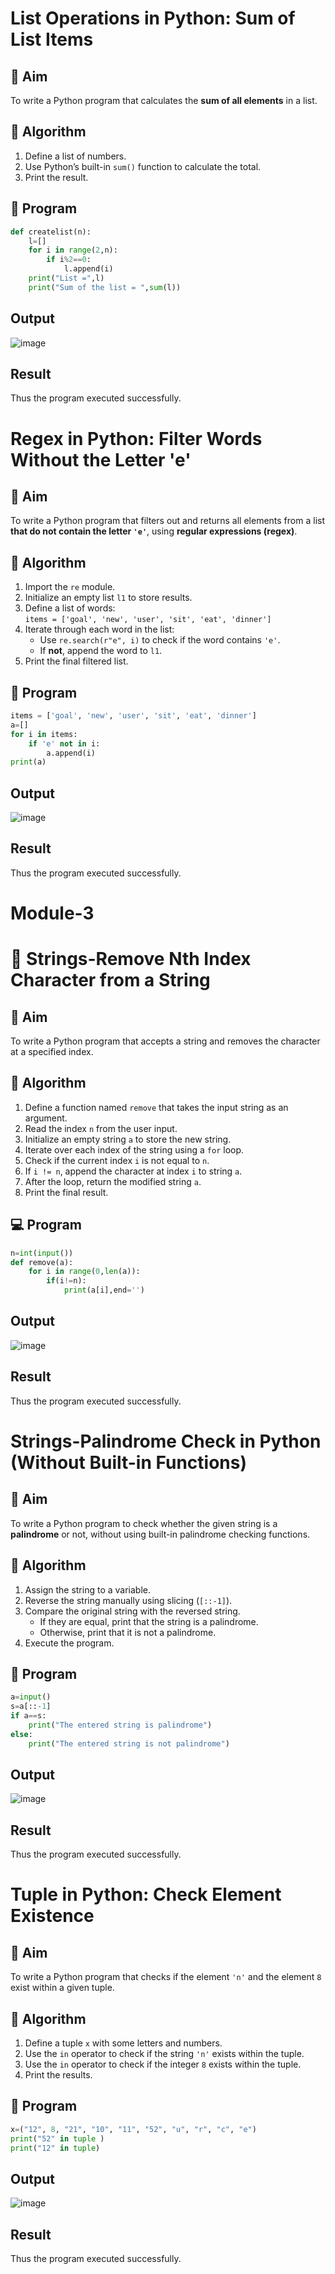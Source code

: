 # List Operations in Python: Sum of List Items

## 🎯 Aim
To write a Python program that calculates the **sum of all elements** in a list.

## 🧠 Algorithm
1. Define a list of numbers.
2. Use Python’s built-in `sum()` function to calculate the total.
3. Print the result.

## 🧾 Program
```python
def createlist(n):
    l=[]
    for i in range(2,n):
        if i%2==0:
            l.append(i)
    print("List =",l)
    print("Sum of the list = ",sum(l))

```

## Output

![image](https://github.com/user-attachments/assets/707d0836-85eb-4ab5-802b-5bc9a6521f8f)


## Result

Thus the program executed successfully.

# Regex in Python: Filter Words Without the Letter 'e'

## 🎯 Aim
To write a Python program that filters out and returns all elements from a list **that do not contain the letter `'e'`**, using **regular expressions (regex)**.

## 🧠 Algorithm
1. Import the `re` module.
2. Initialize an empty list `l1` to store results.
3. Define a list of words:  
   `items = ['goal', 'new', 'user', 'sit', 'eat', 'dinner']`
4. Iterate through each word in the list:
   - Use `re.search(r"e", i)` to check if the word contains `'e'`.
   - If **not**, append the word to `l1`.
5. Print the final filtered list.

## 🧾 Program
```python
items = ['goal', 'new', 'user', 'sit', 'eat', 'dinner']
a=[]
for i in items:
    if 'e' not in i:
        a.append(i)
print(a)
```


## Output

![image](https://github.com/user-attachments/assets/99a48b2a-dee4-4f79-b07c-06bbf6884939)


## Result

Thus the program executed successfully.

# Module-3
# 🧹 Strings-Remove Nth Index Character from a String

## 🎯 Aim
To write a Python program that accepts a string and removes the character at a specified index.

## 🧠 Algorithm
1. Define a function named `remove` that takes the input string as an argument.
2. Read the index `n` from the user input.
3. Initialize an empty string `a` to store the new string.
4. Iterate over each index of the string using a `for` loop.
5. Check if the current index `i` is not equal to `n`.
6. If `i != n`, append the character at index `i` to string `a`.
7. After the loop, return the modified string `a`.
8. Print the final result.

## 💻 Program
```python
n=int(input())
def remove(a):
    for i in range(0,len(a)):
        if(i!=n):
            print(a[i],end='')
```

## Output

![image](https://github.com/user-attachments/assets/eaec1db6-43e1-4ed0-9f41-c7fd8acf27db)


## Result

Thus the program executed successfully.

# Strings-Palindrome Check in Python (Without Built-in Functions)

## 🎯 Aim
To write a Python program to check whether the given string is a **palindrome** or not, without using built-in palindrome checking functions.

## 🧠 Algorithm
1. Assign the string to a variable.
2. Reverse the string manually using slicing (`[::-1]`).
3. Compare the original string with the reversed string.
   - If they are equal, print that the string is a palindrome.
   - Otherwise, print that it is not a palindrome.
4. Execute the program.

## 🧾 Program

```python
a=input()
s=a[::-1]
if a==s:
    print("The entered string is palindrome")
else:
    print("The entered string is not palindrome")
```

## Output

![image](https://github.com/user-attachments/assets/1b21809c-9d7d-40a1-ab29-3100c9b0493e)


## Result

Thus the program executed successfully.

# Tuple in Python: Check Element Existence

## 🎯 Aim
To write a Python program that checks if the element `'n'` and the element `8` exist within a given tuple.

## 🧠 Algorithm
1. Define a tuple `x` with some letters and numbers.
2. Use the `in` operator to check if the string `'n'` exists within the tuple.
3. Use the `in` operator to check if the integer `8` exists within the tuple.
4. Print the results.

## 🧾 Program
```python
x=("12", 8, "21", "10", "11", "52", "u", "r", "c", "e")
print("52" in tuple )
print("12" in tuple)
```

## Output

![image](https://github.com/user-attachments/assets/1a4b8480-d27b-491c-ad60-e3e60c40857c)


## Result

Thus the program executed successfully.


